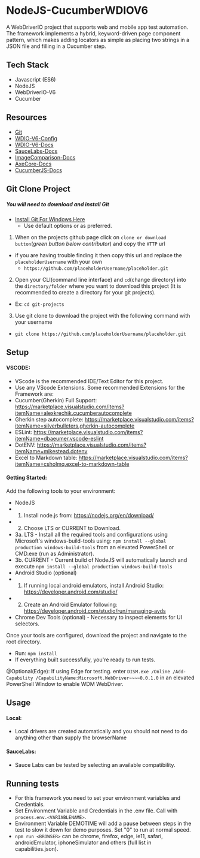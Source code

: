 NodeJS-CucumberWDIOV6
======

A WebDriverIO project that supports web and mobile app test automation. The framework implements a hybrid,
keyword-driven page component pattern, which makes adding locators as simple as placing two strings in a
JSON file and filling in a Cucumber step.
## Tech Stack

* Javascript (ES6)
* NodeJS
* WebDriverIO-V6
* Cucumber

Resources
---
- [Git](https://git-scm.com/docs)
- [WDIO-V6-Config](https://webdriver.io/docs/gettingstarted.html)
- [WDIO-V6-Docs](https://webdriver.io/docs/api.html)
- [SauceLabs-Docs](https://wiki.saucelabs.com/display/DOCS/Test+Configuration+Options)
- [ImageComparison-Docs](https://github.com/wswebcreation/webdriver-image-comparison/blob/master/docs/OPTIONS.md#compare-options)
- [AxeCore-Docs](https://www.deque.com/axe/axe-for-web/documentation/)
- [CucumberJS-Docs](https://cucumber.io/docs/installation/javascript/)

Git Clone Project
---

##### You will need to download and install Git
- [Install Git For Windows Here](https://git-scm.com/download/win)
  - Use default options or as preferred.
1. When on the projects github page click on `clone or download button`(_green button below contributor_) and copy the `HTTP` url
  - if you are having trouble finding it then copy this url and replace the `placeholderUsername` with your own
    - `https://github.com/placeholderUsername/placeholder.git`
2. Open your CLI(command line interface) and `cd`(change directory) into the `directory/folder` where you want to download this project (It is recommended to create a directory for your git projects).
  - Ex: `cd git-projects`
3. Use git clone to download the project with the following command with your username
  - `git clone https://github.com/placeholderUsername/placeholder.git`

Setup
---

#### **VSCODE:**
* VScode is the recommended IDE/Text Editor for this project.
* Use any VScode Extensions. Some recommended Extensions for the Framework are:
* Cucumber(Gherkin) Full Support: https://marketplace.visualstudio.com/items?itemName=alexkrechik.cucumberautocomplete
* Gherkin step autocomplete: https://marketplace.visualstudio.com/items?itemName=silverbulleters.gherkin-autocomplete
* ESLint: https://marketplace.visualstudio.com/items?itemName=dbaeumer.vscode-eslint
* DotENV: https://marketplace.visualstudio.com/items?itemName=mikestead.dotenv
* Excel to Markdown table: https://marketplace.visualstudio.com/items?itemName=csholmq.excel-to-markdown-table

#### **Getting Started:**
Add the following tools to your environment:

* NodeJS
* 1. Install node.js from: https://nodejs.org/en/download/
* 2. Choose LTS or CURRENT to Download.
* 3a. LTS - Install all the required tools and configurations using Microsoft's windows-build-tools using: `npm install --global production windows-build-tools` from an elevated         PowerShell or CMD.exe (run as Administrator).
* 3b. CURRENT - Current build of NodeJS will automatically launch and execute `npm install --global production windows-build-tools`
* Android Studio (optional)
* 1. If running local android emulators, install Android Studio: https://developer.android.com/studio/
* 2. Create an Android Emulator following: https://developer.android.com/studio/run/managing-avds
* Chrome Dev Tools (optional) - Necessary to inspect elements for UI selectors.

Once your tools are configured, download the project and navigate to the root directory.

* Run: `npm install`
* If everything built successfully, you're ready to run tests.

@Optional(Edge): If using Edge for testing. enter `DISM.exe /Online /Add-Capability /CapabilityName:Microsoft.WebDriver~~~~0.0.1.0` in an elevated PowerShell Window to enable WDM WebDriver.

Usage
---

#### **Local:**
- Local drivers are created automatically and you should not need to do anything other than supply the browserName

#### **SauceLabs:**
- Sauce Labs can be tested by selecting an available compatibility.

Running tests
----  

* For this framework you need to set your environment variables and Credentials.
* Set Environment Variable and Credentials in the .env file. Call with `process.env.<VARIABLENAME>`.
* Environment Variable DEMOTIME will add a pause between steps in the test to slow it down for demo purposes. Set "0" to run at normal speed.
* `npm run <BROWSER>` <BROWSER> can be chrome, firefox, edge, ie11, safari, androidEmulator, iphoneSimulator and others (full list in capabilities.json).
